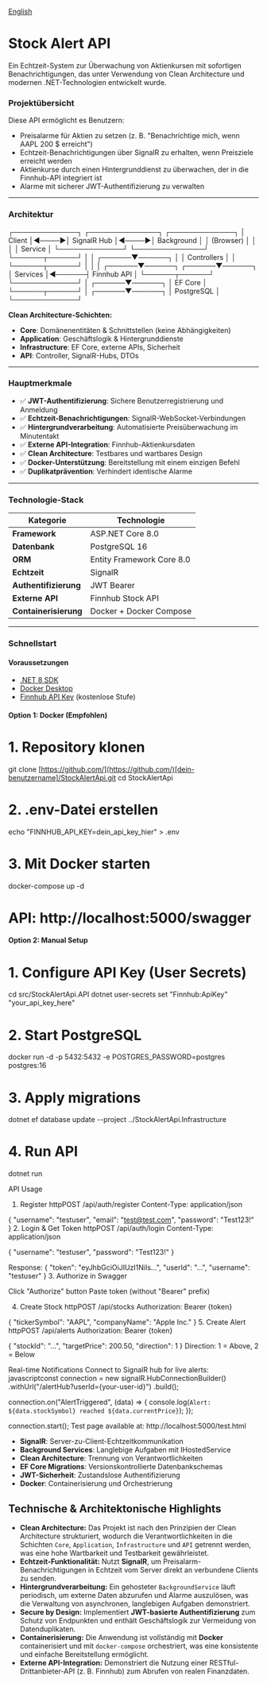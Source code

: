 [English](README.md)

# Stock Alert API
Ein Echtzeit-System zur Überwachung von Aktienkursen mit sofortigen Benachrichtigungen, das unter Verwendung von Clean Architecture und modernen .NET-Technologien entwickelt wurde.

### Projektübersicht

Diese API ermöglicht es Benutzern:
- Preisalarme für Aktien zu setzen (z. B. "Benachrichtige mich, wenn AAPL 200 $ erreicht")
- Echtzeit-Benachrichtigungen über SignalR zu erhalten, wenn Preisziele erreicht werden
- Aktienkurse durch einen Hintergrunddienst zu überwachen, der in die Finnhub-API integriert ist
- Alarme mit sicherer JWT-Authentifizierung zu verwalten

---

### Architektur
┌─────────────┐      ┌──────────────┐      ┌─────────────┐
│   Client    │◄────►│  SignalR Hub │◄────►│ Background  │
│  (Browser)  │      │              │      │  Service    │
└─────────────┘      └──────────────┘      └──────┬──────┘
       │                     │
┌──────▼──────┐              │
│ Controllers │              │
└──────┬──────┘              │
       │                     │
┌──────▼──────┐       ┌──────▼──────┐
│  Services   │◄──────┤ Finnhub API │
└──────┬──────┘       └─────────────┘
       │
┌──────▼──────┐
│  EF Core    │
└──────┬──────┘
       │
┌──────▼──────┐
│ PostgreSQL  │
└─────────────┘


**Clean Architecture-Schichten:**
- **Core**: Domänenentitäten & Schnittstellen (keine Abhängigkeiten)
- **Application**: Geschäftslogik & Hintergrunddienste
- **Infrastructure**: EF Core, externe APIs, Sicherheit
- **API**: Controller, SignalR-Hubs, DTOs

---

### Hauptmerkmale

- ✅ **JWT-Authentifizierung**: Sichere Benutzerregistrierung und Anmeldung
- ✅ **Echtzeit-Benachrichtigungen**: SignalR-WebSocket-Verbindungen
- ✅ **Hintergrundverarbeitung**: Automatisierte Preisüberwachung im Minutentakt
- ✅ **Externe API-Integration**: Finnhub-Aktienkursdaten
- ✅ **Clean Architecture**: Testbares und wartbares Design
- ✅ **Docker-Unterstützung**: Bereitstellung mit einem einzigen Befehl
- ✅ **Duplikatprävention**: Verhindert identische Alarme

---

### Technologie-Stack

| Kategorie | Technologie |
|---|---|
| **Framework** | ASP.NET Core 8.0 |
| **Datenbank** | PostgreSQL 16 |
| **ORM** | Entity Framework Core 8.0 |
| **Echtzeit** | SignalR |
| **Authentifizierung** | JWT Bearer |
| **Externe API** | Finnhub Stock API |
| **Containerisierung** | Docker + Docker Compose |

---

### Schnellstart

#### Voraussetzungen
- [.NET 8 SDK](https://dotnet.microsoft.com/download)
- [Docker Desktop](https://www.docker.com/products/docker-desktop)
- [Finnhub API Key](https://finnhub.io/) (kostenlose Stufe)

#### Option 1: Docker (Empfohlen)
# 1. Repository klonen
git clone [https://github.com/](https://github.com/)[dein-benutzername]/StockAlertApi.git
cd StockAlertApi

# 2. .env-Datei erstellen
echo "FINNHUB_API_KEY=dein_api_key_hier" > .env

# 3. Mit Docker starten
docker-compose up -d

# API: http://localhost:5000/swagger

#### Option 2: Manual Setup
# 1. Configure API Key (User Secrets)
cd src/StockAlertApi.API
dotnet user-secrets set "Finnhub:ApiKey" "your_api_key_here"

# 2. Start PostgreSQL
docker run -d -p 5432:5432 -e POSTGRES_PASSWORD=postgres postgres:16

# 3. Apply migrations
dotnet ef database update --project ../StockAlertApi.Infrastructure

# 4. Run API
dotnet run

 API Usage
1. Register
httpPOST /api/auth/register
Content-Type: application/json

{
  "username": "testuser",
  "email": "test@test.com",
  "password": "Test123!"
}
2. Login & Get Token
httpPOST /api/auth/login
Content-Type: application/json

{
  "username": "testuser",
  "password": "Test123!"
}

Response:
{
  "token": "eyJhbGciOiJIUzI1NiIs...",
  "userId": "...",
  "username": "testuser"
}
3. Authorize in Swagger

Click "Authorize" button
Paste token (without "Bearer" prefix)

4. Create Stock
httpPOST /api/stocks
Authorization: Bearer {token}

{
  "tickerSymbol": "AAPL",
  "companyName": "Apple Inc."
}
5. Create Alert
httpPOST /api/alerts
Authorization: Bearer {token}

{
  "stockId": "...",
  "targetPrice": 200.50,
  "direction": 1
}
Direction: 1 = Above, 2 = Below

 Real-time Notifications
Connect to SignalR hub for live alerts:
javascriptconst connection = new signalR.HubConnectionBuilder()
    .withUrl("/alertHub?userId={your-user-id}")
    .build();

connection.on("AlertTriggered", (data) => {
    console.log(`Alert: ${data.stockSymbol} reached ${data.currentPrice}`);
});

connection.start();
Test page available at: http://localhost:5000/test.html


- **SignalR**: Server-zu-Client-Echtzeitkommunikation
- **Background Services**: Langlebige Aufgaben mit IHostedService
- **Clean Architecture**: Trennung von Verantwortlichkeiten
- **EF Core Migrations**: Versionskontrollierte Datenbankschemas
- **JWT-Sicherheit**: Zustandslose Authentifizierung
- **Docker**: Containerisierung und Orchestrierung

## Technische & Architektonische Highlights

- **Clean Architecture:** Das Projekt ist nach den Prinzipien der Clean Architecture strukturiert, wodurch die Verantwortlichkeiten in die Schichten `Core`, `Application`, `Infrastructure` und `API` getrennt werden, was eine hohe Wartbarkeit und Testbarkeit gewährleistet.
- **Echtzeit-Funktionalität:** Nutzt **SignalR**, um Preisalarm-Benachrichtigungen in Echtzeit vom Server direkt an verbundene Clients zu senden.
- **Hintergrundverarbeitung:** Ein gehosteter `BackgroundService` läuft periodisch, um externe Daten abzurufen und Alarme auszulösen, was die Verwaltung von asynchronen, langlebigen Aufgaben demonstriert.
- **Secure by Design:** Implementiert **JWT-basierte Authentifizierung** zum Schutz von Endpunkten und enthält Geschäftslogik zur Vermeidung von Datenduplikaten.
- **Containerisierung:** Die Anwendung ist vollständig mit **Docker** containerisiert und mit `docker-compose` orchestriert, was eine konsistente und einfache Bereitstellung ermöglicht.
- **Externe API-Integration:** Demonstriert die Nutzung einer RESTful-Drittanbieter-API (z. B. Finnhub) zum Abrufen von realen Finanzdaten.
 